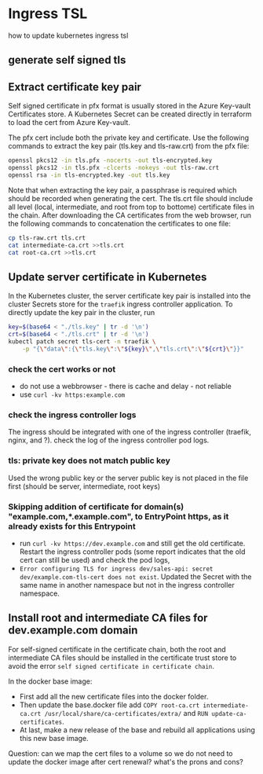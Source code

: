 # Ingress TSL
how to update kubernetes ingress tsl

## generate self signed tls

## Extract certificate key pair
Self signed certificate in pfx format is usually stored in the Azure Key-vault Certificates store.
A Kubernetes Secret can be created directly in terraform to load the cert from Azure Key-vault.

The pfx cert include both the private key and certificate. 
Use the following commands to extract the key pair (tls.key and tls-raw.crt) from the pfx file:
```sh
openssl pkcs12 -in tls.pfx -nocerts -out tls-encrypted.key
openssl pkcs12 -in tls.pfx -clcerts -nokeys -out tls-raw.crt
openssl rsa -in tls-encrypted.key -out tls.key
```
Note that when extracting the key pair, a passphrase is required which should be recorded when generating the cert.
The tls.crt file should include all level (local, intermediate, and root from top to bottome) certificate files in the chain. 
After downloading the CA certificates from the web browser, run the following commands to concatenation the certificates to one file:
```sh
cp tls-raw.crt tls.crt
cat intermediate-ca.crt >>tls.crt
cat root-ca.crt >>tls.crt
```

## Update server certificate in Kubernetes
In the Kubernetes cluster, the server certificate key pair is installed into the cluster Secrets store for the `traefik` ingress controller application. 
To directly update the key pair in the cluster, run
```sh
key=$(base64 < "./tls.key" | tr -d '\n')
crt=$(base64 < "./tls.crt" | tr -d '\n')
kubectl patch secret tls-cert -n traefik \
    -p "{\"data\":{\"tls.key\":\"${key}\",\"tls.crt\":\"${crt}\"}}"
```
### check the cert works or not
- do not use a webbrowser - there is cache and delay - not reliable
- use `curl -kv https:example.com`
### check the ingress controller logs
The ingress should be integrated with one of the ingress controller (traefik, nginx, and ?). check the log of the ingress controller pod logs.
### tls: private key does not match public key
Used the wrong public key or the server public key is not placed in the file first (should be server, intermediate, root keys)
### Skipping addition of certificate for domain(s) \"example.com,*.example.com\", to EntryPoint https, as it already exists for this Entrypoint
- run `curl -kv https://dev.example.com` and still get the old certificate.
  Restart the ingress controller pods (some report indicates that the old cert can still be used) and check the pod logs, 
- `Error configuring TLS for ingress dev/sales-api: secret dev/example.com-tls-cert does not exist`.
  Updated the Secret with the same name in another namespace but not in the ingress controller namespace.

## Install root and intermediate CA files for dev.example.com domain
For self-signed certificate in the certificate chain, both the root and intermediate CA files 
should be installed in the certificate trust store to avoid the error `self signed certificate in certificate chain`.

In the docker base image:
- First add all the new certificate files into the docker folder.
- Then update the base.docker file add `COPY root-ca.crt intermediate-ca.crt /usr/local/share/ca-certificates/extra/` and `RUN update-ca-certificates`.
- At last, make a new release of the base and rebuild all applications using this new base image.

Question: can we map the cert files to a volume so we do not need to update the docker image after cert renewal? what's the prons and cons?
